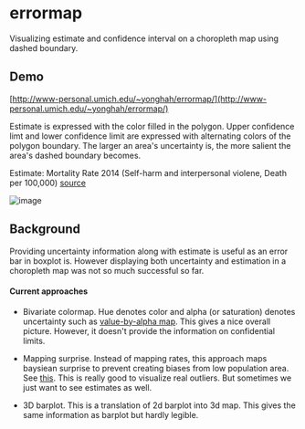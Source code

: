 # errormap
Visualizing estimate and confidence interval on a choropleth map using dashed boundary.

## Demo

[http://www-personal.umich.edu/~yonghah/errormap/](http://www-personal.umich.edu/~yonghah/errormap/)

Estimate is expressed with the color filled in the polygon. Upper confidence limt and lower confidence limit are expressed with alternating colors of the polygon boundary. The larger an area's uncertainty is, the more salient the area's dashed boundary becomes. 

Estimate: Mortality Rate 2014 (Self-harm and interpersonal violene, Death per 100,000) [source](http://ghdx.healthdata.org/us-data)

![image](https://user-images.githubusercontent.com/3218468/30518161-750338c8-9b43-11e7-81f1-8d2527bcbc3b.png)

## Background

Providing uncertainty information along with estimate is useful as an error bar in boxplot is. However displaying both uncertainty and estimation in a choropleth map was not so much successful so far.

#### Current approaches

- Bivariate colormap. Hue denotes color and alpha (or saturation) denotes uncertainty such as [value-by-alpha map](http://andywoodruff.com/blog/value-by-alpha-maps/). This gives a nice overall picture. However, it doesn't provide the information on confidential limits.

- Mapping surprise. Instead of mapping rates, this approach maps baysiean surprise to prevent creating biases from low population area. See [this](https://medium.com/@uwdata/surprise-maps-showing-the-unexpected-e92b67398865). This is really good to visualize real outliers. But sometimes we just want to see estimates as well. 

- 3D barplot. This is a translation of 2d barplot into 3d map. This gives the same information as barplot but hardly legible.
